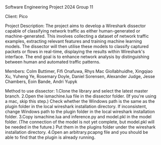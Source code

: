 Software Engineering Project 2024
Group 11

Client: Pico

Project Description:
The project aims to develop a Wireshark dissector capable of classifying network traffic as either human-generated or machine-generated. 
This involves collecting a dataset of network traffic examples, extracting relevant features and training machine learning models. 
The dissector will then utilise these models to classify captured packets or flows in real-time, displaying the results within Wireshark's interface. 
The end goal is to enhance network analysis by distinguishing between human and automated traffic patterns.

Members:
Colm Buttimer,
Fifi Onafuwa,
Rhys Mac Giollabhuidhe,
Xingqiao Xu,
Yuheng Ye,
Rosemary Doyle,
Daniel Sorensen,
Alexander Judge,
Jesse Chambers,
Eoin Bande,
Andri Yupyk 

Method to use dissector:
1.Clone the library and select the latest master branch.
2.Open the ismachine.lua file in the dissector folder. (If you're using a mac, skip this step.)
Check whether the Windows path is the same as the plugin folder in the local wireshark installation directory. 
If inconsistent, change Windows path to the plugin folder in the local wireshark installation folder.
3.Copy ismachine.lua and inference.py and model.pkl in the model folder. (The connection of the model is not yet complete, but model.pkl will be needed in the future.)
Put them in the plugins folder under the wireshark installation directory.
4.Open an arbitrary.pcapng file and you should be able to find that the plugin is already running.
